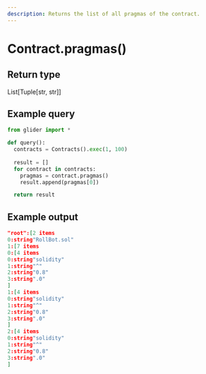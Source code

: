 ```yaml
---
description: Returns the list of all pragmas of the contract.
---
```


# Contract.pragmas()

## Return type

List\[Tuple\[str, str]]

## Example query

```python
from glider import *

def query():
  contracts = Contracts().exec(1, 100)
  
  result = []
  for contract in contracts:
    pragmas = contract.pragmas()
    result.append(pragmas[0])

  return result
```

## Example output

```json
"root":[2 items
0:string"RollBot.sol"
1:[7 items
0:[4 items
0:string"solidity"
1:string"^"
2:string"0.8"
3:string".0"
]
1:[4 items
0:string"solidity"
1:string"^"
2:string"0.8"
3:string".0"
]
2:[4 items
0:string"solidity"
1:string"^"
2:string"0.8"
3:string".0"
]
```
